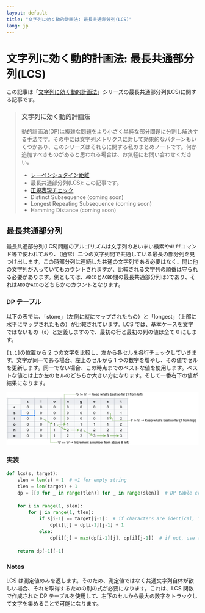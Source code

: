 ```yaml
---
layout: default
title: "文字列に効く動的計画法: 最長共通部分列(LCS)"
lang: jp
---
```


# 文字列に効く動的計画法: 最長共通部分列(LCS)

この記事は「[文字列に効く動的計画法](/2020/06/18/xv6-memory-1.html)」シリーズの最長共通部分列(LCS)に関する記事です。

> ### 文字列に効く動的計画法
>
> 動的計画法(DP)は複雑な問題をより小さく単純な部分問題に分割し解決する手法です。その中には文字列メトリクスに対して効果的なパターンもいくつかあり、このシリーズはそれらに関する私のまとめノートです。何か追加すべきものがあると思われる場合は、お気軽にお問い合わせください。
>
> - [レーベンシュタイン距離](/2023/02/03/dp-levenshtein.html)
> - 最長共通部分列(LCS): この記事です。
> - [正規表現チェック](/2023/02/06/dp-regex.html)
> - Distinct Subsequence (coming soon)
> - Longest Repeating Subsequence (coming soon)
> - Hamming Distance (coming soon)

## 最長共通部分列

最長共通部分列(LCS)問題のアルゴリズムは文字列のあいまい検索や`diff`コマンド等で使われており、（通常）二つの文字列間で共通している最長の部分列を見つけ出します。この時部分列は連続した共通の文字列である必要はなく、間に他の文字列が入っていてもカウントされますが、比較される文字列の順番は守られる必要があります。例としては、`ABCD`と`ACBD`間の最長共通部分列は`3`であり、それは`ABD`か`ACD`のどちらかのカウントとなります。

### DP テーブル

以下の表では、「stone」（左側に縦にマップされたもの）と「longest」（上部に水平にマップされたもの）が比較されています。LCS では、基本ケースを文字ではないもの（ε）と定義しますので、最初の行と最初の列の値は全て 0 にします。

`[1,1]`の位置から 2 つの文字を比較し、左から各セルを各行チェックしていきます。文字が同一である場合、左上のセルから 1 つの数字を増やし、その値でセルを更新します。同一でない場合、この時点までのベストな値を使用します。ベストな値とは上か左のセルのどちらか大きい方になります。そして一番右下の値が結果になります。

<img src="/assets/images/lcs.png" style="background-color: #FFF;">
<!-- ![lcs](/image/lcs.png) -->

### 実装

```python
def lcs(s, target):
    slen = len(s) + 1  # +1 for empty string
    tlen = len(target) + 1
    dp = [[0 for _ in range(tlen)] for _ in range(slen)]  # DP table creation

    for i in range(1, slen):
        for j in range(1, tlen):
            if s[i-1] == target[j-1]:  # if characters are identical, increment number from left top
                dp[i][j] = dp[i-1][j-1] + 1
            else:
                dp[i][j] = max(dp[i-1][j], dp[i][j-1])  # if not, use the best value either from top of left

    return dp[-1][-1]
```

### Notes

LCS は測定値のみを返します。そのため、測定値ではなく共通文字列自体が欲しい場合、それを取得するための別の式が必要になります。これは、LCS 関数で作成された DP テーブルを使用して、右下のセルから最大の数字をトラックして文字を集めることで可能になります。